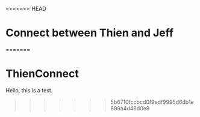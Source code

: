 <<<<<<< HEAD
# Connect between Thien and Jeff
=======
# ThienConnect

Hello, this is a test.
>>>>>>> 5b6710fccbcd0f9edf9995d6db1e899a4d46d0e9
